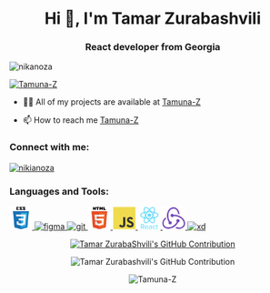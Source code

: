 <h1 align="center">Hi 👋, I'm Tamar Zurabashvili</h1>
<h3 align="center">React developer from Georgia</h3>

<p align="left"> <img src="https://komarev.com/ghpvc/?username=Tamuna-Zli&label=Profile%20views&color=3f5427&style=plastic" alt="nikanoza" /> </p>

<p align="left"> <a href="https://github.com/ryo-ma/github-profile-trophy"><img src="https://github-profile-trophy.vercel.app/?username=Tamuna-Z" alt="Tamuna-Z" /></a> </p>

- 👨‍💻 All of my projects are available at [Tamuna-Z](https://github.com/Tamuna-Z)

- 📫 How to reach me [Tamuna-Z](https://www.linkedin.com/in/tamuna-zurabashvili-368485225/)

<h3 align="left">Connect with me:</h3>
<p align="left">
<a href="https://https://www.linkedin.com/in/tamuna-zurabashvili-368485225/" target="blank"><img align="center" src="https://raw.githubusercontent.com/rahuldkjain/github-profile-readme-generator/master/src/images/icons/Social/linked-in-alt.svg" alt="nikianoza" height="30" width="40" /></a>


<h3 align="left">Languages and Tools:</h3>
<p align="left"> <a href="https://www.w3schools.com/css/" target="_blank" rel="noreferrer"> <img src="https://raw.githubusercontent.com/devicons/devicon/master/icons/css3/css3-original-wordmark.svg" alt="css3" width="40" height="40"/> </a> <a href="https://www.figma.com/" target="_blank" rel="noreferrer"> <img src="https://www.vectorlogo.zone/logos/figma/figma-icon.svg" alt="figma" width="40" height="40"/> </a> <a href="https://git-scm.com/" target="_blank" rel="noreferrer"> <img src="https://www.vectorlogo.zone/logos/git-scm/git-scm-icon.svg" alt="git" width="40" height="40"/> </a>  <a href="https://www.w3.org/html/" target="_blank" rel="noreferrer"> <img src="https://raw.githubusercontent.com/devicons/devicon/master/icons/html5/html5-original-wordmark.svg" alt="html5" width="40" height="40"/> </a> <a href="https://developer.mozilla.org/en-US/docs/Web/JavaScript" target="_blank" rel="noreferrer"> <img src="https://raw.githubusercontent.com/devicons/devicon/master/icons/javascript/javascript-original.svg" alt="javascript" width="40" height="40"/> </a> <a href="https://reactjs.org/" target="_blank" rel="noreferrer"> <img src="https://raw.githubusercontent.com/devicons/devicon/master/icons/react/react-original-wordmark.svg" alt="react" width="40" height="40"/> </a> <a href="https://redux.js.org" target="_blank" rel="noreferrer"> <img src="https://raw.githubusercontent.com/devicons/devicon/master/icons/redux/redux-original.svg" alt="redux" width="40" height="40"/> </a> <a href="https://www.adobe.com/products/xd.html" target="_blank" rel="noreferrer"> <img src="https://cdn.worldvectorlogo.com/logos/adobe-xd.svg" alt="xd" width="40" height="40"/> </a> 
<p align="center">   
  <a href="https://github.com/Tamuna-Z"> 
    <img src="https://github-profile-summary-cards.vercel.app/api/cards/profile-details?username=Tamuna-Z&theme=radical" alt="Tamar ZurabaShvili's GitHub Contribution"/>     </a>
</p>

<p align="center">   
  <img src="https://github-readme-stats.vercel.app/api/top-langs/?username=Tamuna-Z" alt="Tamar Zurabashvili's GitHub Contribution"/>
</p>

<p align="center">
  <img src="https://github-readme-streak-stats.herokuapp.com/?user=Tamuna-Z&" alt="Tamuna-Z" />
</p>
